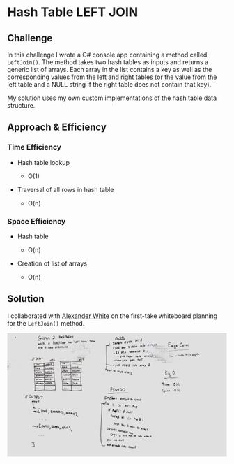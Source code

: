 # Hash Table LEFT JOIN

## Challenge

In this challenge I wrote a C# console app containing a method called `LeftJoin()`. The method takes two hash tables as inputs and returns a generic list of arrays. Each array in the list contains a key as well as the corresponding values from the left and right tables (or the value from the left table and a NULL string if the right table does not contain that key).

My solution uses my own custom implementations of the hash table data structure. 

## Approach & Efficiency

### Time Efficiency

* Hash table lookup
	* O(1)

* Traversal of all rows in hash table
	* O(n)

### Space Efficiency

* Hash table
	* O(n)

* Creation of list of arrays
    * O(n)

## Solution
I collaborated with [Alexander White](https://github.com/AlexWhitey)
on the first-take whiteboard planning for the `LeftJoin()` method.

![Initial whiteboard planning for LeftJoin](https://github.com/amjcurtis/data-structures-and-algorithms/blob/left-join-hash-tables/assets/left-join-hash-tables.jpg)
